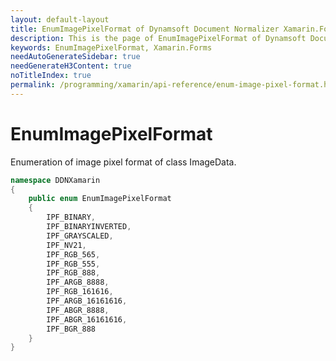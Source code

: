 ```yaml
---
layout: default-layout
title: EnumImagePixelFormat of Dynamsoft Document Normalizer Xamarin.Forms edition.
description: This is the page of EnumImagePixelFormat of Dynamsoft Document Normalizer Xamarin.Forms SDK.
keywords: EnumImagePixelFormat, Xamarin.Forms
needAutoGenerateSidebar: true
needGenerateH3Content: true
noTitleIndex: true
permalink: /programming/xamarin/api-reference/enum-image-pixel-format.html
---
```


# EnumImagePixelFormat

Enumeration of image pixel format of class ImageData.

```csharp
namespace DDNXamarin
{
    public enum EnumImagePixelFormat
    {
        IPF_BINARY,
        IPF_BINARYINVERTED,
        IPF_GRAYSCALED,
        IPF_NV21,
        IPF_RGB_565,
        IPF_RGB_555,
        IPF_RGB_888,
        IPF_ARGB_8888,
        IPF_RGB_161616,
        IPF_ARGB_16161616,
        IPF_ABGR_8888,
        IPF_ABGR_16161616,
        IPF_BGR_888
    }
}
```
